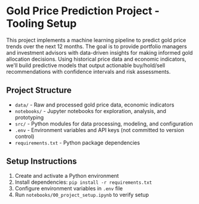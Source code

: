 # Gold Price Prediction Project - Tooling Setup

This project implements a machine learning pipeline to predict gold price trends over the next 12 months. The goal is to provide portfolio managers and investment advisors with data-driven insights for making informed gold allocation decisions. Using historical price data and economic indicators, we'll build predictive models that output actionable buy/hold/sell recommendations with confidence intervals and risk assessments.

## Project Structure

- `data/` - Raw and processed gold price data, economic indicators
- `notebooks/` - Jupyter notebooks for exploration, analysis, and prototyping
- `src/` - Python modules for data processing, modeling, and configuration
- `.env` - Environment variables and API keys (not committed to version control)
- `requirements.txt` - Python package dependencies

## Setup Instructions

1. Create and activate a Python environment
2. Install dependencies: `pip install -r requirements.txt`
3. Configure environment variables in `.env` file
4. Run `notebooks/00_project_setup.ipynb` to verify setup
